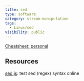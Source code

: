 ```yaml
---
title: sed
type: software
category: stream-manipulation
tags:
  - Linux/sed
visibility: public
---
```

[Cheatsheet: personal](file://.config/cheat/cheatsheets/personal/sed)

## Resources

[sed.js](https://sed.js.org/index.html): test sed (regex) syntax online
